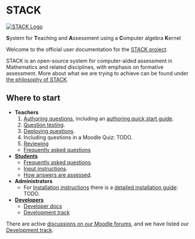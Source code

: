 # STACK

[![STACK Logo](%CONTENT/logo-trans.png)](About/Logo)

**S**ystem for **T**eaching and **A**ssessment using a **C**omputer algebra **K**ernel

Welcome to the official user documentation for the [STACK project](About/).

STACK is an open-source system for computer-aided assessment in Mathematics and related disciplines, with emphasis on formative assessment.
More about what we are trying to achieve can be found under [the philosophy of STACK](About/The_philosophy_of_STACK.md).

## Where to start ##

* **Teachers**
  1. [Authoring questions](Authoring/index.md), including an [authoring quick start guide](Authoring/Authoring_quick_start.md).
  2. [Question testing](Authoring/Testing).
  3. [Deploying questions](Authoring/Deploying).
  4. Including questions in a Moodle Quiz: TODO.
  5. [Reviewing](Authoring/Reviewing)
  *  [Frequently asked questions](Authoring/Author_FAQ.md)
* [**Students**](Students/)
  * [Frequently asked questions](Students/FAQ.md).
  * [Input instructions](Students/Answer_input.md).
  * [How answers are assessed](Students/Answer_assessment.md).
* **Administrators**
  * For [Installation instructions](Installation/) there is a [detailed installation guide](Installation/Installation_instructions.md): TODO. 
* **[Developers]()**
  * [Developer docs](Developer/)
  * [Development track](Developer/Development_track.md)

There are active [discussions on our Moodle forums](http://stack.bham.ac.uk/live/course/view.php?id=16), and we have listed our [Development track](Developer/Development_track.md).
